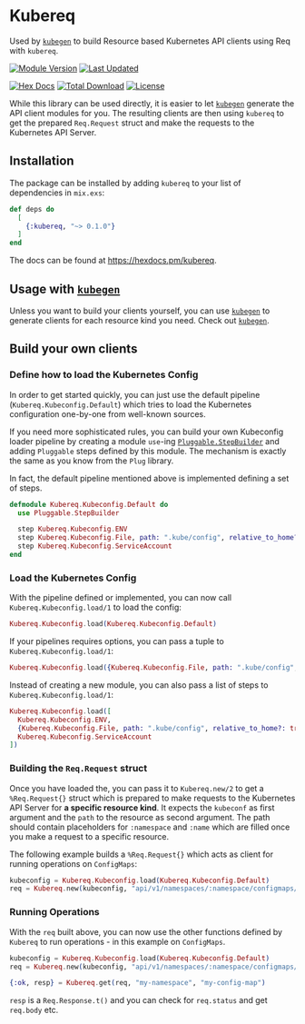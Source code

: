 # Kubereq

Used by [`kubegen`](https://github.com/mruoss/kubegen) to build Resource based
Kubernetes API clients using Req with `kubereq`.

[![Module Version](https://img.shields.io/hexpm/v/kubereq.svg)](https://hex.pm/packages/kubereq)
[![Last Updated](https://img.shields.io/github/last-commit/mruoss/kubereq.svg)](https://github.com/mruoss/kubereq/commits/main)

[![Hex Docs](https://img.shields.io/badge/hex-docs-lightgreen.svg)](https://hexdocs.pm/kubereq/)
[![Total Download](https://img.shields.io/hexpm/dt/kubereq.svg)](https://hex.pm/packages/kubereq)
[![License](https://img.shields.io/hexpm/l/kubereq.svg)](https://github.com/mruoss/kubereq/blob/main/LICENSE.md)

While this library can be used directly, it is easier to let
[`kubegen`](https://github.com/mruoss/kubegen) generate the API client modules
for you. The resulting clients are then using `kubereq` to get the prepared
`Req.Request` struct and make the requests to the Kubernetes API Server.

## Installation

The package can be installed by adding `kubereq` to your list of dependencies in
`mix.exs`:

```elixir
def deps do
  [
    {:kubereq, "~> 0.1.0"}
  ]
end
```

The docs can be found at <https://hexdocs.pm/kubereq>.

## Usage with [`kubegen`](https://github.com/mruoss/kubegen)

Unless you want to build your clients yourself, you can use
[`kubegen`](https://github.com/mruoss/kubegen) to generate clients for each
resource kind you need. Check out [`kubegen`](https://github.com/mruoss/kubegen).

## Build your own clients

### Define how to load the Kubernetes Config

In order to get started quickly, you can just use the default pipeline
(`Kubereq.Kubeconfig.Default`) which tries to load the Kubernetes configuration
one-by-one from well-known sources.

If you need more sophisticated rules, you can build your own Kubeconfig loader
pipeline by creating a module `use`-ing [`Pluggable.StepBuilder`](https://hexdocs.pm/pluggable/Pluggable.StepBuilder.html)
and adding `Pluggable` steps defined by this module. The mechanism is exactly
the same as you know from the `Plug` library.

In fact, the default pipeline mentioned above is implemented defining a set of
steps.

```ex
defmodule Kubereq.Kubeconfig.Default do
  use Pluggable.StepBuilder

  step Kubereq.Kubeconfig.ENV
  step Kubereq.Kubeconfig.File, path: ".kube/config", relative_to_home?: true
  step Kubereq.Kubeconfig.ServiceAccount
end
```

### Load the Kubernetes Config

With the pipeline defined or implemented, you can now call
`Kubereq.Kubeconfig.load/1` to load the config:

```ex
Kubereq.Kubeconfig.load(Kubereq.Kubeconfig.Default)
```

If your pipelines requires options, you can pass a tuple to
`Kubereq.Kubeconfig.load/1`:

```ex
Kubereq.Kubeconfig.load({Kubereq.Kubeconfig.File, path: ".kube/config", relative_to_home?: true})
```

Instead of creating a new module, you can also pass a list of steps to
`Kubereq.Kubeconfig.load/1`:

```ex
Kubereq.Kubeconfig.load([
  Kubereq.Kubeconfig.ENV,
  {Kubereq.Kubeconfig.File, path: ".kube/config", relative_to_home?: true},
  Kubereq.Kubeconfig.ServiceAccount
])
```

### Building the `Req.Request` struct

Once you have loaded the, you can pass it to `Kubereq.new/2` to get a
`%Req.Request{}` struct which is prepared to make requests to the Kubernetes
API Server for **a specific resource kind**. It expects the `kubeconf` as first
argument and the `path` to the resource as second argument. The path should
contain placeholders for `:namespace` and `:name` which are filled once you make
a request to a specific resource.

The following example builds a `%Req.Request{}` which acts as client for running
operations on `ConfigMaps`:

```ex
kubeconfig = Kubereq.Kubeconfig.load(Kubereq.Kubeconfig.Default)
req = Kubereq.new(kubeconfig, "api/v1/namespaces/:namespace/configmaps/:name")
```

### Running Operations

With the `req` built above, you can now use the other functions defined by
`Kubereq` to run operations - in this example on `ConfigMaps`.

```ex
kubeconfig = Kubereq.Kubeconfig.load(Kubereq.Kubeconfig.Default)
req = Kubereq.new(kubeconfig, "api/v1/namespaces/:namespace/configmaps/:name")

{:ok, resp} = Kubereq.get(req, "my-namespace", "my-config-map")
```

`resp` is a `Req.Response.t()` and you can check for `req.status` and get
`req.body` etc.
